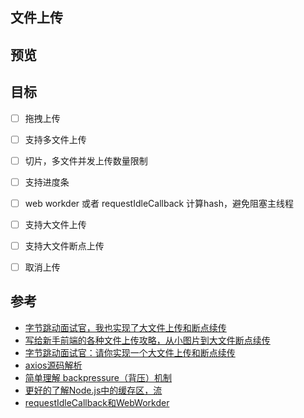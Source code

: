 ## 文件上传

## 预览

## 目标

- [ ] 拖拽上传
- [ ] 支持多文件上传
- [ ] 切片，多文件并发上传数量限制
- [ ] 支持进度条
- [ ] web workder 或者 requestIdleCallback 计算hash，避免阻塞主线程
- [ ] 支持大文件上传
- [ ] 支持大文件断点上传
- [ ] 取消上传


## 参考

- [字节跳动面试官，我也实现了大文件上传和断点续传](https://juejin.im/post/5e367f6951882520ea398ef6)
- [写给新手前端的各种文件上传攻略，从小图片到大文件断点续传](https://juejin.im/post/5da14778f265da5bb628e590#heading-8)
- [字节跳动面试官：请你实现一个大文件上传和断点续传](https://juejin.im/post/5dff8a26e51d4558105420ed#heading-17)
- [axios源码解析](https://juejin.im/post/5d501512518825159e3d7be6)
- [简单理解 backpressure（背压）机制](https://juejin.im/post/5e4e8751e51d4526d326b3bf)
- [更好的了解Node.js中的缓存区，流](https://juejin.im/post/5e4a46eb6fb9a07cd323cd9b)
- [requestIdleCallback和WebWorkder]()